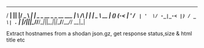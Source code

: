  ___ _  _  ___     _                          ___   _   _  _ 
 / __| || |/ _ \ __| |_ _ _  __ _ _ __  ___ __|   \ /_\ | \| |
 \__ \ __ | (_) (_-<  _| ' \/ _` | '  \/ -_|_-< |) / _ \| .` |
 |___/_||_|\___//__/\__|_||_\__,_|_|_|_\___/__/___/_/ \_\_|\_|
                                                              
Extract hostnames from a shodan json.gz, get response status,size & html title etc
